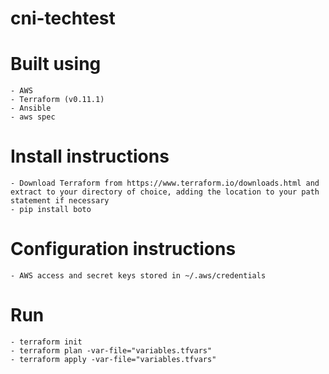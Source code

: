# cni-techtest
# Built using 
    - AWS
    - Terraform (v0.11.1)
    - Ansible
    - aws spec
    

# Install instructions
    - Download Terraform from https://www.terraform.io/downloads.html and extract to your directory of choice, adding the location to your path statement if necessary
    - pip install boto

# Configuration instructions
    - AWS access and secret keys stored in ~/.aws/credentials

# Run
    - terraform init
    - terraform plan -var-file="variables.tfvars"
    - terraform apply -var-file="variables.tfvars"
